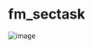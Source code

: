 # fm_sectask

![image](https://github.com/nesmaalabyad/fm_sectask/assets/92161296/217e658b-8e23-42e0-8fdd-9431f9cdcc7f)


